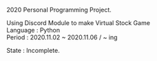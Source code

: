 2020 Personal Programming Project.

Using Discord Module to make Virtual Stock Game  
Language : Python  
Period : 2020.11.02 ~ 2020.11.06 / ~ ing

State : Incomplete.
